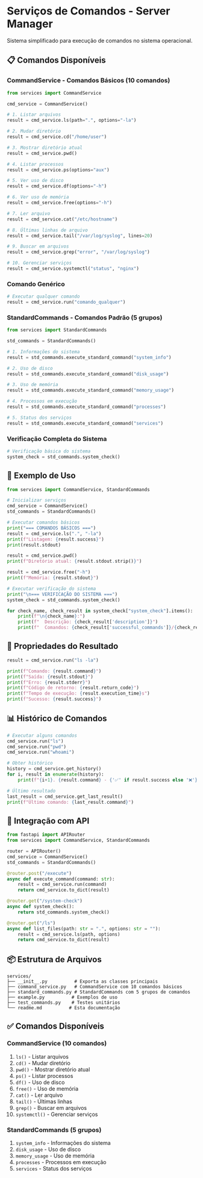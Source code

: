 # Serviços de Comandos - Server Manager

Sistema simplificado para execução de comandos no sistema operacional.

## 📋 Comandos Disponíveis

### CommandService - Comandos Básicos (10 comandos)

```python
from services import CommandService

cmd_service = CommandService()

# 1. Listar arquivos
result = cmd_service.ls(path=".", options="-la")

# 2. Mudar diretório
result = cmd_service.cd("/home/user")

# 3. Mostrar diretório atual
result = cmd_service.pwd()

# 4. Listar processos
result = cmd_service.ps(options="aux")

# 5. Ver uso de disco
result = cmd_service.df(options="-h")

# 6. Ver uso de memória
result = cmd_service.free(options="-h")

# 7. Ler arquivo
result = cmd_service.cat("/etc/hostname")

# 8. Últimas linhas de arquivo
result = cmd_service.tail("/var/log/syslog", lines=20)

# 9. Buscar em arquivos
result = cmd_service.grep("error", "/var/log/syslog")

# 10. Gerenciar serviços
result = cmd_service.systemctl("status", "nginx")
```

### Comando Genérico

```python
# Executar qualquer comando
result = cmd_service.run("comando_qualquer")
```

### StandardCommands - Comandos Padrão (5 grupos)

```python
from services import StandardCommands

std_commands = StandardCommands()

# 1. Informações do sistema
result = std_commands.execute_standard_command("system_info")

# 2. Uso de disco
result = std_commands.execute_standard_command("disk_usage")

# 3. Uso de memória
result = std_commands.execute_standard_command("memory_usage")

# 4. Processos em execução
result = std_commands.execute_standard_command("processes")

# 5. Status dos serviços
result = std_commands.execute_standard_command("services")
```

### Verificação Completa do Sistema

```python
# Verificação básica do sistema
system_check = std_commands.system_check()
```

## 📝 Exemplo de Uso

```python
from services import CommandService, StandardCommands

# Inicializar serviços
cmd_service = CommandService()
std_commands = StandardCommands()

# Executar comandos básicos
print("=== COMANDOS BÁSICOS ===")
result = cmd_service.ls(".", "-la")
print(f"Listagem: {result.success}")
print(result.stdout)

result = cmd_service.pwd()
print(f"Diretório atual: {result.stdout.strip()}")

result = cmd_service.free("-h")
print(f"Memória: {result.stdout}")

# Executar verificação do sistema
print("\n=== VERIFICAÇÃO DO SISTEMA ===")
system_check = std_commands.system_check()

for check_name, check_result in system_check["system_check"].items():
    print(f"\n{check_name}:")
    print(f"  Descrição: {check_result['description']}")
    print(f"  Comandos: {check_result['successful_commands']}/{check_result['total_commands']} com sucesso")
```

## 🔧 Propriedades do Resultado

```python
result = cmd_service.run("ls -la")

print(f"Comando: {result.command}")
print(f"Saída: {result.stdout}")
print(f"Erro: {result.stderr}")
print(f"Código de retorno: {result.return_code}")
print(f"Tempo de execução: {result.execution_time}s")
print(f"Sucesso: {result.success}")
```

## 📊 Histórico de Comandos

```python
# Executar alguns comandos
cmd_service.run("ls")
cmd_service.run("pwd")
cmd_service.run("whoami")

# Obter histórico
history = cmd_service.get_history()
for i, result in enumerate(history):
    print(f"{i+1}. {result.command} - {'✅' if result.success else '❌'}")

# Último resultado
last_result = cmd_service.get_last_result()
print(f"Último comando: {last_result.command}")
```

## 🚀 Integração com API

```python
from fastapi import APIRouter
from services import CommandService, StandardCommands

router = APIRouter()
cmd_service = CommandService()
std_commands = StandardCommands()

@router.post("/execute")
async def execute_command(command: str):
    result = cmd_service.run(command)
    return cmd_service.to_dict(result)

@router.get("/system-check")
async def system_check():
    return std_commands.system_check()

@router.get("/ls")
async def list_files(path: str = ".", options: str = ""):
    result = cmd_service.ls(path, options)
    return cmd_service.to_dict(result)
```

## 📦 Estrutura de Arquivos

```
services/
├── __init__.py          # Exporta as classes principais
├── command_service.py   # CommandService com 10 comandos básicos
├── standard_commands.py # StandardCommands com 5 grupos de comandos
├── example.py          # Exemplos de uso
├── test_commands.py    # Testes unitários
└── readme.md          # Esta documentação
```

## ✅ Comandos Disponíveis

### CommandService (10 comandos)
1. `ls()` - Listar arquivos
2. `cd()` - Mudar diretório
3. `pwd()` - Mostrar diretório atual
4. `ps()` - Listar processos
5. `df()` - Uso de disco
6. `free()` - Uso de memória
7. `cat()` - Ler arquivo
8. `tail()` - Últimas linhas
9. `grep()` - Buscar em arquivos
10. `systemctl()` - Gerenciar serviços

### StandardCommands (5 grupos)
1. `system_info` - Informações do sistema
2. `disk_usage` - Uso de disco
3. `memory_usage` - Uso de memória
4. `processes` - Processos em execução
5. `services` - Status dos serviços
